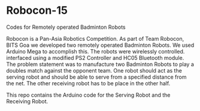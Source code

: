 # Robocon-15
Codes for Remotely operated Badminton Robots

Robocon is a Pan-Asia Robotics Competition. As part of Team Robocon, BITS Goa we developed two remotely operated Badminton Robots. We used Arduino Mega to accomplish this. The robots were wirelessly controlled. interfaced using a modified PS2 Controller and HC05 Bluetooth module. The problem statement was to manufacture two Badminton Robots to play a doubles match against the opponent team. One robot should act as the serving robot and should be able to serve from a specified distance from the net. The other receiving robot has to be place in the other half.

This repo contains the Arduino code for the Serving Robot and the Receiving Robot.
